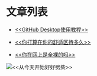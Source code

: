 # 文章列表
 - [<<GitHub Desktop使用教程>>](https://github.com/The-net-for-weixin/come-and-stay/blob/master/Article/GitHub%20Desktop%E4%BD%BF%E7%94%A8.md)
 
 - [<<你打算在你的舒适区待多久>>](http://mp.weixin.qq.com/s/QL6RfJt6tV1sEK18W50Vlg)
 
 - [<<你在网上是全裸的吗>>](http://mp.weixin.qq.com/s/wvJjOxDjo2lua4eNuSugMQ)
 
 ![<<从今天开始好好劈柴>>](http://mp.weixin.qq.com/s/_s8d0aYYVhqkXE5HK73sPQ)
